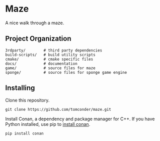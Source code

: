 # Maze

A nice walk through a maze.

## Project Organization

    3rdparty/        # third party dependencies
    build-scripts/   # build utility scripts
    cmake/           # cmake specific files
    docs/            # documentation
    game/            # source files for maze
    sponge/          # source files for sponge game engine

## Installing

Clone this repository.

```
git clone https://github.com/tomconder/maze.git
```

Install Conan, a dependency and package manager for C++. If you have Python installed, use pip
to [install conan](https://docs.conan.io/en/latest/installation.html).

```
pip install conan
```
